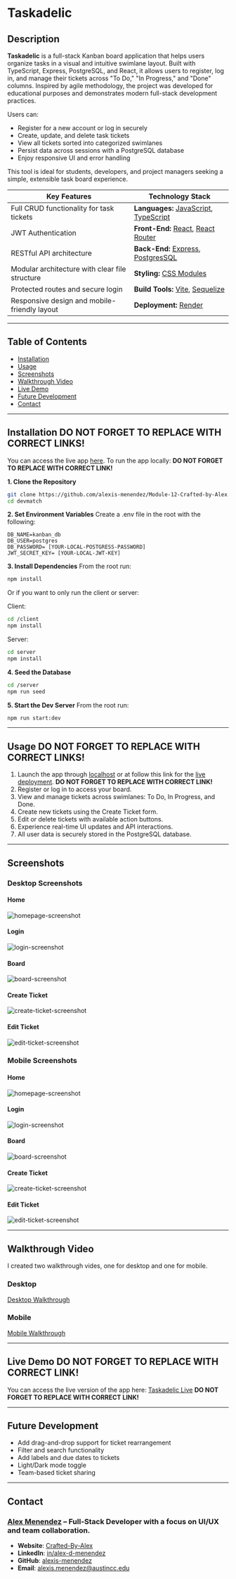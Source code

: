 # Taskadelic

## **Description**

**Taskadelic** is a full-stack Kanban board application that helps users organize tasks in a visual and intuitive swimlane layout. Built with TypeScript, Express, PostgreSQL, and React, it allows users to register, log in, and manage their tickets across "To Do," "In Progress," and "Done" columns. Inspired by agile methodology, the project was developed for educational purposes and demonstrates modern full-stack development practices.

Users can:

- Register for a new account or log in securely
- Create, update, and delete task tickets
- View all tickets sorted into categorized swimlanes
- Persist data across sessions with a PostgreSQL database
- Enjoy responsive UI and error handling

This tool is ideal for students, developers, and project managers seeking a simple, extensible task board experience.

| **Key Features**                               | **Technology Stack**                                                                                       |
| ---------------------------------------------- | ---------------------------------------------------------------------------------------------------------- |
| Full CRUD functionality for task tickets       | **Languages:** [JavaScript](https://developer.mozilla.org/), [TypeScript](https://www.typescriptlang.org/) |
| JWT Authentication                             | **Front-End:** [React](https://react.dev/), [React Router](https://reactrouter.com/)                       |
| RESTful API architecture                       | **Back-End:** [Express](https://expressjs.com/), [PostgresSQL](https://www.postgresql.org/)                |
| Modular architecture with clear file structure | **Styling:** [CSS Modules](https://github.com/css-modules/css-modules)                                     |
| Protected routes and secure login              | **Build Tools:** [Vite](https://vitejs.dev/), [Sequelize](https://sequelize.org/)                          |
| Responsive design and mobile-friendly layout   | **Deployment:** [Render](https://render.com/)                                                              |

---

## Table of Contents

- [Installation](#installation)
- [Usage](#usage)
- [Screenshots](#screenshots)
- [Walkthrough Video](#walkthrough-video)
- [Live Demo](#live-demo)
- [Future Development](#future-development)
- [Contact](#contact)

---

## Installation **DO NOT FORGET TO REPLACE WITH CORRECT LINKS!**

You can access the live app [here](https://alex-menendez.onrender.com/). To run the app locally: **DO NOT FORGET TO REPLACE WITH CORRECT LINK!**

**1. Clone the Repository**

```bash
git clone https://github.com/alexis-menendez/Module-12-Crafted-by-Alex.git
cd devmatch
```

**2. Set Environment Variables**
Create a .env file in the root with the following:
```env
DB_NAME=kanban_db
DB_USER=postgres
DB_PASSWORD= [YOUR-LOCAL-POSTGRESS-PASSWORD]
JWT_SECRET_KEY= [YOUR-LOCAL-JWT-KEY]
```

**3. Install Dependencies**
From the root run:
```bash
npm install
```

Or if you want to only run the client or server:

Client:
```bash
cd /client
npm install
```

Server:
```bash
cd server
npm install
```

**4. Seed the Database**

```bash
cd /server
npm run seed
```

**5. Start the Dev Server**
From the root run:
```bash
npm run start:dev
```

---

## Usage **DO NOT FORGET TO REPLACE WITH CORRECT LINKS!**
1. Launch the app through [localhost](http://localhost:5173) or at follow this link for the [live deployment](https://alex-menendez.onrender.com/). **DO NOT FORGET TO REPLACE WITH CORRECT LINK!**
2. Register or log in to access your board.
3. View and manage tickets across swimlanes: To Do, In Progress, and Done.
4. Create new tickets using the Create Ticket form.
5. Edit or delete tickets with available action buttons.
6. Experience real-time UI updates and API interactions.
7. All user data is securely stored in the PostgreSQL database.

---

## Screenshots

### Desktop Screenshots

#### Home
![homepage-screenshot](https://github.com/alexis-menendez/Module-14-Taskadelic/blob/main/Assets/TaskadelicHome.png?raw=true) 

#### Login
![login-screenshot](https://github.com/alexis-menendez/Module-14-Taskadelic/blob/main/Assets/TaskadelicLogin.png?raw=true) 

#### Board
![board-screenshot](https://github.com/alexis-menendez/Module-14-Taskadelic/blob/main/Assets/TaskadelicBoard.png?raw=true) 

#### Create Ticket
![create-ticket-screenshot](https://github.com/alexis-menendez/Module-14-Taskadelic/blob/main/Assets/TaskadelicCreateTicket.png?raw=true) 

#### Edit Ticket
![edit-ticket-screenshot](https://github.com/alexis-menendez/Module-14-Taskadelic/blob/main/Assets/TaskadelicEditTicket.png?raw=true) 

### Mobile Screenshots

#### Home
![homepage-screenshot](https://github.com/alexis-menendez/Module-14-Taskadelic/blob/main/Assets/Mobile-TaskadelicHome.png?raw=true) 

#### Login
![login-screenshot](https://github.com/alexis-menendez/Module-14-Taskadelic/blob/main/Assets/Mobile-TaskadelicLogin.png?raw=true) 

#### Board
![board-screenshot](https://github.com/alexis-menendez/Module-14-Taskadelic/blob/main/Assets/Mobile-TaskadelicBoard.png?raw=true) 

#### Create Ticket
![create-ticket-screenshot](https://github.com/alexis-menendez/Module-14-Taskadelic/blob/main/Assets/Mobile-TaskadelicCreateTicket.png?raw=true) 

#### Edit Ticket
![edit-ticket-screenshot](https://github.com/alexis-menendez/Module-14-Taskadelic/blob/main/Assets/Mobile-TaskadelicEditTicket.png?raw=true) 

---

## Walkthrough Video

I created two walkthrough vides, one for desktop and one for mobile. 

### Desktop
[Desktop Walkthrough](https://drive.google.com/file/d/1jmBUbUBMvLCPqSxbJgaVp5uF7RsvYs1G/view?usp=sharing)

### Mobile
[Mobile Walkthrough](https://drive.google.com/file/d/1ncT8E3CdFLTaZE9sgqJ4lOv6l82EULA0/view?usp=sharing)

---

## Live Demo **DO NOT FORGET TO REPLACE WITH CORRECT LINK!**

You can access the live version of the app here: [Taskadelic Live](https://alex-menendez.onrender.com/) **DO NOT FORGET TO REPLACE WITH CORRECT LINK!**

---

## Future Development

- Add drag-and-drop support for ticket rearrangement
- Filter and search functionality
- Add labels and due dates to tickets
- Light/Dark mode toggle
- Team-based ticket sharing

---

## Contact

### [**Alex Menendez**](https://alex-menendez.onrender.com/) – Full-Stack Developer with a focus on UI/UX and team collaboration.

- **Website**: [Crafted-By-Alex](https://alex-menendez.onrender.com/)
- **LinkedIn**: [in/alex-d-menendez](https://www.linkedin.com/in/alex-d-menendez/)
- **GitHub**: [alexis-menendez](https://github.com/alexis-menendez)
- **Email**: [alexis.menendez@austincc.edu](https://alex-menendez.onrender.com/contact)


